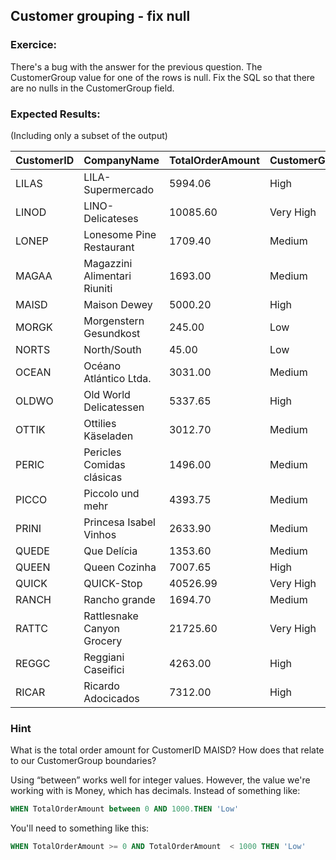 ##  Customer grouping - fix null

### Exercice:

There's a bug with the answer for the previous question. The CustomerGroup value for one of the rows is null.
Fix the SQL so that there are no nulls in the CustomerGroup field.

### Expected Results:

 (Including only a subset of the output)

| CustomerID | CompanyName                   | TotalOrderAmount | CustomerGroup |
|------------|-------------------------------|------------------|---------------|
| LILAS      | LILA-Supermercado            | 5994.06          | High          |
| LINOD      | LINO-Delicateses             | 10085.60         | Very High     |
| LONEP      | Lonesome Pine Restaurant     | 1709.40          | Medium        |
| MAGAA      | Magazzini Alimentari Riuniti | 1693.00          | Medium        |
| MAISD      | Maison Dewey                 | 5000.20          | High          |
| MORGK      | Morgenstern Gesundkost       | 245.00           | Low           |
| NORTS      | North/South                  | 45.00            | Low           |
| OCEAN      | Océano Atlántico Ltda.       | 3031.00          | Medium        |
| OLDWO      | Old World Delicatessen       | 5337.65          | High          |
| OTTIK      | Ottilies Käseladen           | 3012.70          | Medium        |
| PERIC      | Pericles Comidas clásicas    | 1496.00          | Medium        |
| PICCO      | Piccolo und mehr             | 4393.75          | Medium        |
| PRINI      | Princesa Isabel Vinhos       | 2633.90          | Medium        |
| QUEDE      | Que Delícia                  | 1353.60          | Medium        |
| QUEEN      | Queen Cozinha                | 7007.65          | High          |
| QUICK      | QUICK-Stop                   | 40526.99         | Very High     |
| RANCH      | Rancho grande                | 1694.70          | Medium        |
| RATTC      | Rattlesnake Canyon Grocery   | 21725.60         | Very High     |
| REGGC      | Reggiani Caseifici           | 4263.00          | High          |
| RICAR      | Ricardo Adocicados           | 7312.00          | High          |


### Hint

What is the total order amount for CustomerID MAISD? How does that relate to our CustomerGroup boundaries?

Using “between” works well for integer values. However, the value we're working with is Money, which has decimals. Instead of something like:
```sql
WHEN TotalOrderAmount between 0 AND 1000.THEN 'Low'
```
You'll need to something like this:
```sql
WHEN TotalOrderAmount >= 0 AND TotalOrderAmount  < 1000 THEN 'Low'
```
